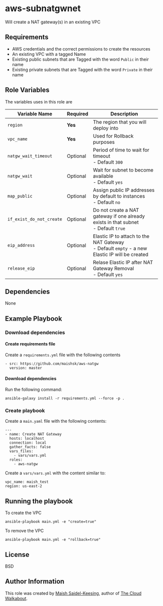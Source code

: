 # aws-subnatgwnet

Will create a NAT gateway(s) in an existing VPC 

## Requirements

- AWS credentials and the correct permissions to create the resources
- An existing VPC with a tagged Name
- Existing public subnets that are Tagged with the word `Public` in their name
- Existing private subnets that are Tagged with the word `Private` in their name

## Role Variables

The variables uses in this role are

| Variable Name | Required | Description | 
|----|----|----|
| `region`| **Yes** | The region that you will deploy into |
| `vpc_name` | **Yes** | Used for Rollback purposes |
| `natgw_wait_timeout` | Optional | Period of time to wait for timeout <br> - Default `300` |
| `natgw_wait` | Optional | Wait for subnet to become available <br> - Default `yes` |
| `map_public` | Optional | Assign public IP addresses by default to instances <br> - Default `no` |
| `if_exist_do_not_create` | Optional | Do not create a NAT gateway if one already exists in that subnet <br> - Default `true` |
| `eip_address` | Optional | Elastic IP to attach to the NAT Gateway <br> - Default `empty` - a new Elastic IP will be created |
| `release_eip` | Optional | Relase Elastic IP after NAT Gateway Removal <br> - Default `yes` |


## Dependencies

None

## Example Playbook

### Download dependencies

#### Create requirements file

Create a `requirements.yml` file with the following contents

```
- src: https://github.com/maishsk/aws-natgw
  version: master
```

#### Download dependencies
Run the following command:
```
ansible-galaxy install -r requirements.yml --force -p .
```

### Create playbook
Create a `main.yaml` file with the following contents:
```
---
- name: Create NAT Gateway
  hosts: localhost
  connection: local
  gather_facts: false
  vars_files:
    - vars/vars.yml
  roles:
    - aws-natgw
```

Create a `vars/vars.yml` with the content similar to:
```
vpc_name: maish_test
region: us-east-2
```

## Running the playbook

To create the VPC

`ansible-playbook main.yml -e "create=true"`

To remove the VPC

`ansible-playbook main.yml -e "rollback=true"`

## License

BSD

## Author Information
This role was created by [Maish Saidel-Keesing](https://www.maishsk.com/), author of [The Cloud Walkabout](http://cloudwalkabout.com/).